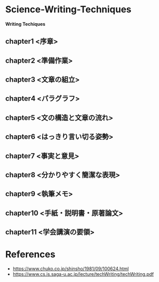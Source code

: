 # Science-Writing-Techniques
#### Writing Techiques
## chapter1 <序章>
## chapter2 <準備作業>
## chapter3 <文章の組立>
## chapter4 <パラグラフ>
## chapter5 <文の構造と文章の流れ>
## chapter6 <はっきり言い切る姿勢>
## chapter7 <事実と意見>
## chapter8 <分かりやすく簡潔な表現>
## chapter9 <執筆メモ>
## chapter10 <手紙・説明書・原著論文>
## chapter11 <学会講演の要領>

# References
* https://www.chuko.co.jp/shinsho/1981/09/100624.html
* https://www.cs.is.saga-u.ac.jp/lecture/techWriting/techWriting.pdf